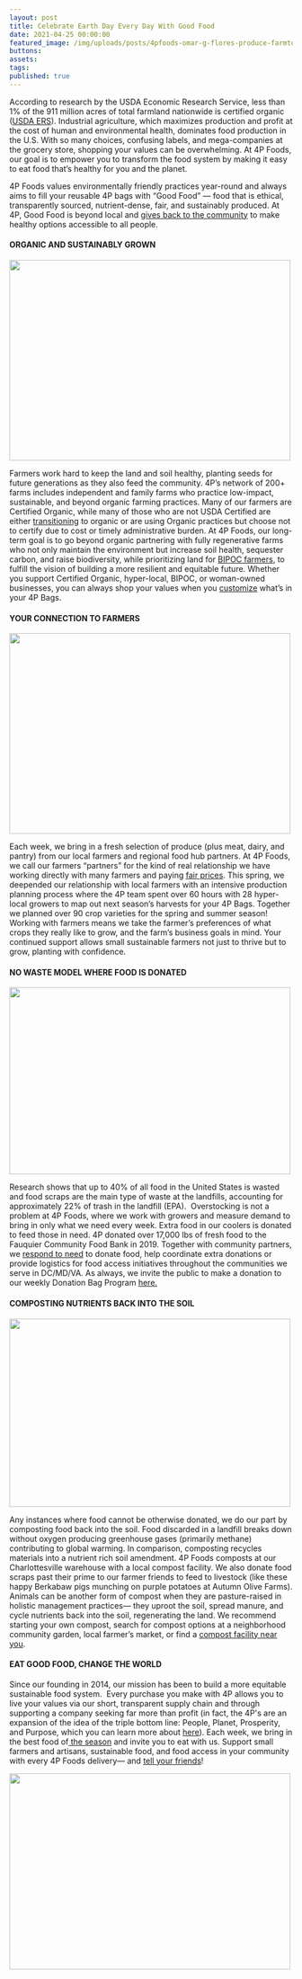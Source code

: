 ```yaml
---
layout: post
title: Celebrate Earth Day Every Day With Good Food
date: 2021-04-25 00:00:00
featured_image: /img/uploads/posts/4pfoods-omar-g-flores-produce-farmtour-600x.jpg
buttons:
assets:
tags:
published: true
---
```

<div class="editable"><p>According to research by the USDA Economic Research Service, less than 1% of the 911 million acres of total farmland nationwide is certified organic (<a href="https://www.ers.usda.gov/data-products/organic-production/">USDA ERS</a>). Industrial agriculture, which maximizes production and profit at the cost of human and environmental health, dominates food production in the U.S. With so many choices, confusing labels, and mega-companies at the grocery store, shopping your values can be overwhelming. At 4P Foods, our goal is to empower you to transform the food system by making it easy to eat food that&rsquo;s healthy for you and the planet.</p><p>4P Foods values environmentally friendly practices year-round and always aims to fill your reusable 4P bags with &ldquo;Good Food&rdquo; &mdash; food that is ethical, transparently sourced, nutrient-dense, fair, and sustainably produced. At 4P, Good Food is beyond local and <a href="https://4pfoods.com/posts/2020-year-in-review/">gives back to the community</a> to make healthy options accessible to all people.</p><h4><strong>ORGANIC AND SUSTAINABLY GROWN</strong></h4><p><strong><img src="/uploads/2021-05-04-ochoa-red-vein-spinach-front-row-1.jpg" width="500" height="357" /></strong></p><p>Farmers work hard to keep the land and soil healthy, planting seeds for future generations as they also feed the community. 4P&rsquo;s network of 200+ farms includes independent and family farms who practice low-impact, sustainable, and beyond organic farming practices. Many of our farmers are Certified Organic, while many of those who are not USDA Certified are either <a href="https://thecounter.org/kashi-certified-transitional-organic/">transitioning</a> to organic or are using Organic practices but choose not to certify due to cost or timely administrative burden. At 4P Foods, our long-term goal is to go beyond organic partnering with fully regenerative farms who not only maintain the environment but increase soil health, sequester carbon, and raise biodiversity, while prioritizing land for <a href="https://4pfoods.com/posts/building-equity-through-foodshed-capitals-black-farmer-fund/">BIPOC farmers</a>, to fulfill the vision of building a more resilient and equitable future. Whether you support Certified Organic, hyper-local, BIPOC, or woman-owned businesses, you can always shop your values when you <a href="https://4pfoods.com/how-to-shop/">customize</a> what&rsquo;s in your 4P Bags.</p><h4><strong>YOUR CONNECTION TO FARMERS</strong></h4><p><strong><img src="/uploads/4pfoods-autumnolivefarmstour-1.jpg" width="500" height="357" /></strong></p><p>Each week, we bring in a fresh selection of produce (plus meat, dairy, and pantry) from our local farmers and regional food hub partners. At 4P Foods, we call our farmers &ldquo;partners&rdquo; for the kind of real relationship we have working directly with many farmers and paying <a href="https://4pfoods.com/posts/eating-seasonally-with-our-farmers/">fair prices</a>. This spring, we deepended our relationship with local farmers with an intensive production planning process where the 4P team spent over 60 hours with 28 hyper-local growers to map out next season&rsquo;s harvests for your 4P Bags. Together we planned over 90 crop varieties for the spring and summer season! Working with farmers means we take the farmer&rsquo;s preferences of what crops they really like to grow, and the farm&rsquo;s business goals in mind. Your continued support allows small sustainable farmers not just to thrive but to grow, planting with confidence.</p><h4><strong>NO WASTE MODEL WHERE FOOD IS DONATED</strong></h4><p><strong><img src="/uploads/2020-06-24-va-warenton-communitycooks1.jpg" width="500" height="333" /></strong></p><p>Research shows that up to 40% of all food in the United States is wasted and food scraps are the main type of waste at the landfills, accounting for approximately 22% of trash in the landfill (EPA).&nbsp; Overstocking is not a problem at 4P Foods, where we work with growers and measure demand to bring in only what we need every week. Extra food in our coolers is donated to feed those in need. 4P donated over 17,000 lbs of fresh food to the Fauquier Community Food Bank in 2019. Together with community partners, we <a href="https://4pfoods.com/posts/2020-year-in-review/">respond to need</a> to donate food, help coordinate extra donations or provide logistics for food access initiatives throughout the communities we serve in DC/MD/VA. As always, we invite the public to make a donation to our weekly Donation Bag Program <a href="https://shop.4pfoods.com/summary.php?go=products&amp;search_substring=donation">here.</a></p><h4><strong>COMPOSTING NUTRIENTS BACK INTO THE SOIL</strong></h4><p><strong><img src="/uploads/2020-06-19-4p-food-pig-scraps-close-up-landon-farm.jpg" width="500" height="335" /></strong></p><p>Any instances where food cannot be otherwise donated, we do our part by composting food back into the soil. Food discarded in a landfill breaks down without oxygen producing greenhouse gases (primarily methane) contributing to global warming. In comparison, composting recycles materials into a nutrient rich soil amendment. 4P Foods composts at our Charlottesville warehouse with a local compost facility. We also donate food scraps past their prime to our farmer friends to feed to livestock (like these happy Berkabaw pigs munching on purple potatoes at Autumn Olive Farms). Animals can be another form of compost when they are pasture-raised in holistic management practices&mdash; they uproot the soil, spread manure, and cycle nutrients back into the soil, regenerating the land. We recommend starting your own compost, search for compost options at a neighborhood community garden, local farmer&rsquo;s market, or find a <a target="_blank" rel="noopener" href="https://www.findacomposter.com/">compost facility near you</a>.</p><h4><strong>EAT GOOD FOOD, CHANGE THE WORLD</strong></h4><p>Since our founding in 2014, our mission has been to build a more equitable sustainable food system.&nbsp; Every purchase you make with 4P allows you to live your values via our short, transparent supply chain and through supporting a company seeking far more than profit (in fact, the 4P's are an expansion of the idea of the triple bottom line: People, Planet, Prosperity, and Purpose, which you can learn more about <a href="https://4pfoods.com/about/">here</a>). Each week, we bring in the best food of<a href="https://4pfoods.com/posts/eating-seasonally-with-our-farmers/"> the season</a> and invite you to eat with us. Support small farmers and artisans, sustainable food, and food access in your community with every 4P Foods delivery&mdash; and <a href="https://4pfoods.com/referral-programs">tell your friends</a>!</p><p><img src="/uploads/4p-social-goodfood-500x349.jpg" width="500" height="349" /></p></div>
